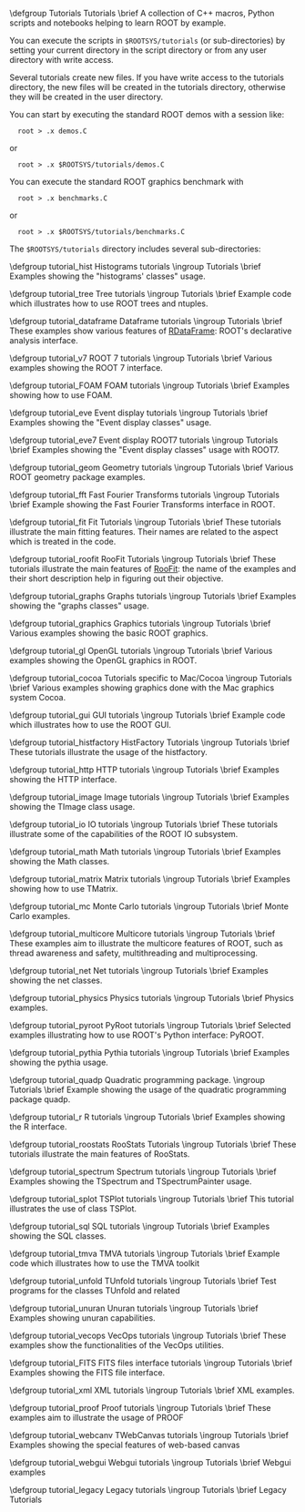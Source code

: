 \defgroup Tutorials Tutorials
\brief A collection of C++ macros, Python scripts and notebooks helping to learn ROOT by example.

You can execute the scripts in `$ROOTSYS/tutorials` (or sub-directories)
by setting your current directory in the script directory or from any
user directory with write access.

Several tutorials create new files. If you have write access to
the tutorials directory, the new files will be created in the tutorials
directory, otherwise they will be created in the user directory.

You can start by executing the standard ROOT demos with a session like:

```
  root > .x demos.C
```
or

```
  root > .x $ROOTSYS/tutorials/demos.C
```

You can execute the standard ROOT graphics benchmark with

```
  root > .x benchmarks.C
```

or

```
  root > .x $ROOTSYS/tutorials/benchmarks.C
```

The `$ROOTSYS/tutorials` directory includes several sub-directories:

\defgroup tutorial_hist Histograms tutorials
\ingroup Tutorials
\brief Examples showing the "histograms' classes" usage.

\defgroup tutorial_tree Tree tutorials
\ingroup Tutorials
\brief Example code which illustrates how to use ROOT trees and ntuples.

\defgroup tutorial_dataframe Dataframe tutorials
\ingroup Tutorials
\brief These examples show various features of [RDataFrame](classROOT_1_1RDataFrame.html): ROOT's declarative analysis interface.

\defgroup tutorial_v7 ROOT 7 tutorials
\ingroup Tutorials
\brief Various examples showing the ROOT 7 interface.

\defgroup tutorial_FOAM FOAM tutorials
\ingroup Tutorials
\brief Examples showing how to use FOAM.

\defgroup tutorial_eve Event display tutorials
\ingroup Tutorials
\brief Examples showing the "Event display classes" usage.

\defgroup tutorial_eve7 Event display ROOT7 tutorials
\ingroup Tutorials
\brief Examples showing the "Event display classes" usage with ROOT7.

\defgroup tutorial_geom Geometry tutorials
\ingroup Tutorials
\brief Various ROOT geometry package examples.

\defgroup tutorial_fft Fast Fourier Transforms tutorials
\ingroup Tutorials
\brief Example showing the Fast Fourier Transforms interface in ROOT.

\defgroup tutorial_fit Fit Tutorials
\ingroup Tutorials
\brief These tutorials illustrate the main fitting features. Their names are related to the aspect which is treated in the code.

\defgroup tutorial_roofit RooFit Tutorials
\ingroup Tutorials
\brief These tutorials illustrate the main features of [RooFit](group__Roofitmain.html): the name of the examples and their short description help in figuring out their objective.

\defgroup tutorial_graphs Graphs tutorials
\ingroup Tutorials
\brief Examples showing the "graphs classes" usage.

\defgroup tutorial_graphics Graphics tutorials
\ingroup Tutorials
\brief Various examples showing the basic ROOT graphics.

\defgroup tutorial_gl OpenGL tutorials
\ingroup Tutorials
\brief Various examples showing the OpenGL graphics in ROOT.

\defgroup tutorial_cocoa Tutorials specific to Mac/Cocoa
\ingroup Tutorials
\brief Various examples showing graphics done with the Mac graphics system Cocoa.

\defgroup tutorial_gui GUI tutorials
\ingroup Tutorials
\brief Example code which illustrates how to use the ROOT GUI.

\defgroup tutorial_histfactory HistFactory Tutorials
\ingroup Tutorials
\brief These tutorials illustrate the usage of the histfactory.

\defgroup tutorial_http HTTP tutorials
\ingroup Tutorials
\brief Examples showing the HTTP interface.

\defgroup tutorial_image Image tutorials
\ingroup Tutorials
\brief Examples showing the TImage class usage.

\defgroup tutorial_io IO tutorials
\ingroup Tutorials
\brief These tutorials illustrate some of the capabilities of the ROOT IO subsystem.

\defgroup tutorial_math Math tutorials
\ingroup Tutorials
\brief Examples showing the Math classes.

\defgroup tutorial_matrix Matrix tutorials
\ingroup Tutorials
\brief Examples showing how to use TMatrix.

\defgroup tutorial_mc Monte Carlo tutorials
\ingroup Tutorials
\brief Monte Carlo examples.

\defgroup tutorial_multicore Multicore tutorials
\ingroup Tutorials
\brief These examples aim to illustrate the multicore features of ROOT, such as thread awareness and safety, multithreading and multiprocessing.

\defgroup tutorial_net Net tutorials
\ingroup Tutorials
\brief Examples showing the net classes.

\defgroup tutorial_physics Physics tutorials
\ingroup Tutorials
\brief Physics examples.

\defgroup tutorial_pyroot PyRoot tutorials
\ingroup Tutorials
\brief Selected examples illustrating how to use ROOT's Python interface: PyROOT.

\defgroup tutorial_pythia Pythia tutorials
\ingroup Tutorials
\brief Examples showing the pythia usage.

\defgroup tutorial_quadp Quadratic programming package.
\ingroup Tutorials
\brief Example showing the usage of the quadratic programming package quadp.

\defgroup tutorial_r R tutorials
\ingroup Tutorials
\brief Examples showing the R interface.

\defgroup tutorial_roostats RooStats Tutorials
\ingroup Tutorials
\brief These tutorials illustrate the main features of RooStats.

\defgroup tutorial_spectrum Spectrum tutorials
\ingroup Tutorials
\brief Examples showing the TSpectrum and TSpectrumPainter usage.

\defgroup tutorial_splot TSPlot tutorials
\ingroup Tutorials
\brief This tutorial illustrates the use of class TSPlot.

\defgroup tutorial_sql SQL tutorials
\ingroup Tutorials
\brief Examples showing the SQL classes.

\defgroup tutorial_tmva TMVA tutorials
\ingroup Tutorials
\brief Example code which illustrates how to use the TMVA toolkit

\defgroup tutorial_unfold TUnfold tutorials
\ingroup Tutorials
\brief Test programs for the classes TUnfold and related

\defgroup tutorial_unuran Unuran tutorials
\ingroup Tutorials
\brief Examples showing unuran capabilities.

\defgroup tutorial_vecops VecOps tutorials
\ingroup Tutorials
\brief These examples show the functionalities of the VecOps utilities.

\defgroup tutorial_FITS FITS files interface tutorials
\ingroup Tutorials
\brief Examples showing the FITS file interface.

\defgroup tutorial_xml XML tutorials
\ingroup Tutorials
\brief XML examples.

\defgroup tutorial_proof Proof tutorials
\ingroup Tutorials
\brief These examples aim to illustrate the usage of PROOF

\defgroup tutorial_webcanv TWebCanvas tutorials
\ingroup Tutorials
\brief Examples showing the special features of web-based canvas

\defgroup tutorial_webgui Webgui tutorials
\ingroup Tutorials
\brief Webgui examples

\defgroup tutorial_legacy Legacy tutorials
\ingroup Tutorials
\brief Legacy Tutorials
